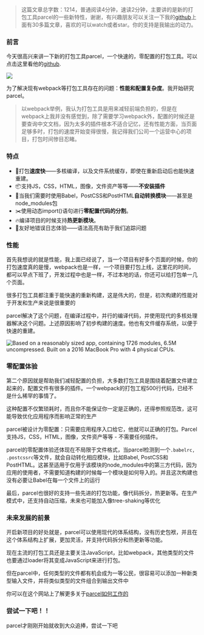 > 这篇文章总字数：1214，普通阅读4分钟，速读2分钟，主要讲的是新的打包工具parcel的一些新特性，谢谢，有兴趣朋友可以关注一下我的[github](https://github.com/laihuamin/JS-total)上面有30多篇文章，喜欢的可以watch或者star。你的支持是我输出的动力。

### 前言

今天很高兴来讲一下新的打包工具parcel，一个快速的，零配置的打包工具。可以点击这里看他的[github](https://github.com/parcel-bundler/parcel).

![](http://laihuamin.oss-cn-beijing.aliyuncs.com/parcel1.png)

为了解决现有webpack等打包工具存在的问题：**性能和配置复杂度**。我开始研究parcel。

> 以webpack举例，我认为打包工具是用来减轻前端负担的，但是在webpack上我并没有感觉到，除了需要学习webpack外，配置的时候还是要查询中文文档，因为太多的插件根本不适合记忆，还有性能方面，当页面足够多时，打包的速度开始变得很慢，我记得我们公司一个运营中心的项目，打包时间惨目忍睹。

### 特点

- 🚀打包**速度快**——多核编译，以及文件系统缓存，即使在重新启动后也能快速重建。
- 📦支持JS，CSS，HTML，图像，文件资产等等——**不安装插件**
- 🐠当我们需要时使用Babel，PostCSS和PostHTML**自动转换模块**——甚至是node_modules包
- ✂️使用动态import()语句进行**零配置代码的分割**。
- 🔥编译项目的时候支持**热更新模块**。
- 🚨友好地错误日志体验——语法高亮有助于我们追踪问题

### 性能

首先我想说的就是性能，我上面已经说了，当一个项目有好多个页面的时候，你的打包速度真的是慢，webpack也是一样，一个项目要打包上线，这里花的时间，都可以早点下班了，开发过程中也是一样，不过本地的话，你还可以给打包单一几个页面。

很多打包工具都注重于能快速的重新构建，这是伟大的，但是，初次构建的性能对于开发和生产来说是很重要的

parcel解决了这个问题，在编译过程中，并行的编译代码，并使用现代的多核处理器解决这个问题。上述原因影响了初步构建的速度。他也有文件缓存系统，以便于快速的重建。

![Based on a reasonably sized app, containing 1726 modules, 6.5M uncompressed. Built on a 2016 MacBook Pro with 4 physical CPUs.](http://laihuamin.oss-cn-beijing.aliyuncs.com/parcel-compare.png)

### 零配置体验

第二个原因就是帮助我们减轻配置的负担，大多数打包工具是围绕着配置文件建立起来的，配置文件有很多的插件。一个webpack的打包工程500行代码，已经不是什么稀罕的事情了。

这种配置不仅繁琐耗时，而且你不能保证你一定是正确的，还得参照规范改，这可能导致优化应用程序而影响正常的生产

parcel被设计为零配置：只需要应用程序入口给它，他就可以正确的打包。Parcel支持JS，CSS，HTML，图像，文件资产等等 - 不需要任何插件。

parcel的零配置体验还体现在不局限于文件格式，当parcel检测到一个`.babelrc, .postcssrc`等文件，就会自动转化相应模块，比如Babel, PostCSS和PostHTML。这甚至适用于仅用于该模块的node_modules中的第三方代码，因为应用的使用者，不需要知道构建的时候每一个模块是如何导入的。并且这次构建也没有必要让Babel在每一个文件上的运行

最后，parcel也很好的支持一些先进的打包功能，像代码拆分，热更新等。在生产模式中，还支持自动压缩，未来也可能加入像tree-shaking等优化

### 未来发展的前景

开启新项目的好处就是，parcel可以使用现代的体系结构，没有历史包袱，并且在这个体系结构上扩展，更加灵活，并支持代码拆分和热更新等功能。

现在主流的打包工具还是主要关注JavaScript，比如webpack，其他类型的文件也要通过loader将其变成JavaScript来进行打包。

但在parcel中，任何类型的文件都有机会成为一等公民，很容易可以添加一种新类型输入文件，并将类似类型的文件组合到输出文件中

你可以在这个网站上了解更多关于[parcel如何工作的](https://parceljs.org/how_it_works.html)

### 尝试一下吧！！

parcel才刚刚开始就收到大众追捧，尝试一下吧